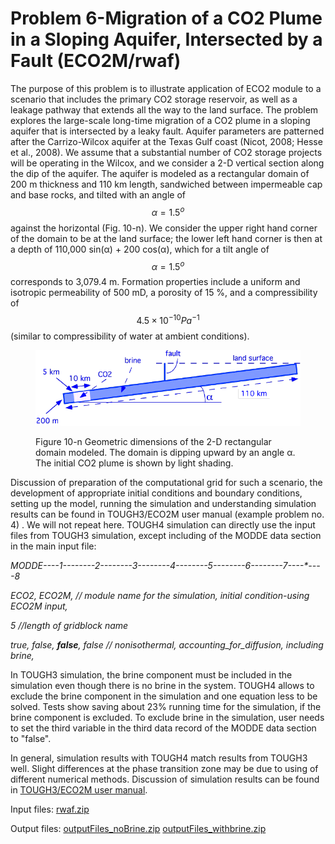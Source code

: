 # Problem 6-Migration of a CO2 Plume in a Sloping Aquifer, Intersected by a Fault (ECO2M/rwaf)

The purpose of this problem is to illustrate application of ECO2 module  to a scenario that includes the primary CO2 storage reservoir, as well as a leakage pathway that extends all the way to the land surface. The problem explores the large-scale long-time migration of a CO2 plume in a sloping aquifer that is intersected by a leaky fault. Aquifer parameters are patterned after the Carrizo-Wilcox aquifer at the Texas Gulf coast (Nicot, 2008; Hesse et al., 2008). We assume that a substantial number of CO2 storage projects will be operating in the Wilcox, and we consider a 2-D vertical section along the dip of the aquifer. The aquifer is modeled as a rectangular domain of 200 m thickness and 110 km length, sandwiched between impermeable cap and base rocks, and tilted with an angle of  $$\alpha =1.5^o$$ against the horizontal (Fig. 10-n). We consider the upper right hand corner of the domain to be at the land surface; the lower left hand corner is then at a depth of 110,000 sin(α) + 200 cos(α), which for a tilt angle of   $$\alpha =1.5^o$$  corresponds to 3,079.4 m. Formation properties include a uniform and isotropic permeability of 500 mD, a porosity of 15 %, and a compressibility of $$4.5 \times10^{-10}Pa^{-1}$$ (similar to compressibility of water at ambient conditions).&#x20;

<figure><img src="../../.gitbook/assets/image (1) (1).png" alt=""><figcaption><p>Figure 10-n Geometric dimensions of the 2-D rectangular domain modeled. The domain is dipping upward by an angle α. The initial CO2 plume is shown by light shading.</p></figcaption></figure>

Discussion of preparation of the computational grid for such a scenario, the development of appropriate initial conditions and boundary conditions, setting up the model, running the simulation and understanding simulation results  can be found in TOUGH3/ECO2M user manual (example problem no. 4) . We will not repeat here. TOUGH4 simulation can directly use the input files from TOUGH3 simulation, except including of the MODDE data section in the main input file:

_MODDE----1--------2--------3--------4--------5--------6--------7----\*----8_&#x20;

_ECO2, ECO2M,                      // module name for the simulation, initial condition-using ECO2M input,_&#x20;

_5                                               //length of gridblock name_&#x20;

_true, false, **false**, false           // nonisothermal, accounting\_for\_diffusion, including brine,_&#x20;

In TOUGH3 simulation, the brine component must be included in the simulation even though there is no brine in the system. TOUGH4 allows to exclude the brine component in the simulation and one equation less to be solved. Tests show saving about 23% running time for the simulation, if the brine component is excluded.  To exclude brine in the simulation, user needs to set the third variable in the third data record of the MODDE data section to "false". &#x20;

In general, simulation results with TOUGH4 match results from TOUGH3 well. Slight differences at the phase transition zone may be due to using of different numerical methods.  Discussion of simulation results can be found in [TOUGH3/ECO2M user manual](https://tough.lbl.gov/assets/docs/TOUGH2-ECO2M_Users_Guide.pdf).



Input files:                  [rwaf.zip](https://drive.google.com/file/d/1QKCSg7SF24rvGyLkz0QaYcnXWZC04tsu/view?usp=sharing)

Output files:               [outputFiles\_noBrine.zip](https://drive.google.com/file/d/16hKBBrxA_Gq1kV8J6Wvj8lEE-QNypq08/view?usp=sharing)     [outputFiles\_withbrine.zip](https://drive.google.com/file/d/1RHVAeKGkRJNFsZVD_7k_QnfWnRyp_Dcb/view?usp=sharing)
